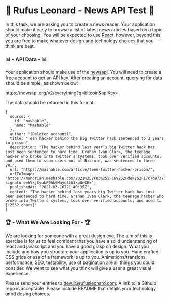 # 🧪 Rufus Leonard - News API Test 🧪

In this task, we are asking you to create a news reader. Your application should make it easy to browse a list of latest news articles based on a topic of your choosing. You will be expected to use [React](https://reactjs.org/), however, beyond this, you are free to make whatever design and technology choices that you think are best. 

### 📊 - API Data - 📊 

Your application should make use of the [newsapi](https://newsapi.org/).  You will need to create a free account to get an API key.  After creating an account, querying for data should be simple, as shown below:

https://newsapi.org/v2/everything?q=bitcoin&apiKey=<APIKEY>

The data should be returned in this format:

```
{
  source: {
    id: "mashable",
    name: "Mashable"
  },
  author: "(Deleted account)",
  title: "Teen hacker behind the big Twitter hack sentenced to 3 years in prison",
  description: "The hacker behind last year’s big Twitter hack has just been sentenced to hard time. Graham Ivan Clark, the teenage hacker who broke into Twitter’s systems, took over verified accounts, and used them to scam users out of Bitcoin, was sentenced to three ye…",
  url: "https://mashable.com/article/teen-twitter-hacker-prison/",
  urlToImage: "https://mondrian.mashable.com/2021%252F03%252F16%252Fde%252F17c7b97375614eff9a3101c524b8bdc7.3ddd9.jpg%252F1200x630.jpg?signature=hVkjCyubP0Ak6Mnye3LA3kpUeCE=",
  publishedAt: "2021-03-16T21:40:35Z",
  content: "The hacker behind last years big Twitter hack has just been sentenced to hard time. Graham Ivan Clark, the teenage hacker who broke into Twitters systems, took over verified accounts, and used t… [+2552 chars]"
}
```

### 🏆 - What We Are Looking For - 🏆 

We are looking for someone with a great design eye.  The aim of this is exercise is for us to feel confident that you have a solid understanding of react and javascript and you have a good grasp on design.  What you include and how you structure your application is up to you.  Hand crafted CSS grids or use of a framework is up to you.  Animations/transions, performance, SEO, testability, use of pagination are all things you could consider.  We went to see what you think will give a user a great visual experience.

Please send your entries to [devui@rufusleonard.com](mailto:devui@rufusleonard.com).  A link toi a Githuib repo is acceptable.  Please include  README that details your technology anbd desing choices.
